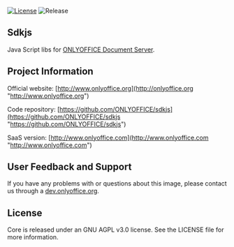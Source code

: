 
[![License](https://img.shields.io/badge/License-GNU%20AGPL%20V3-green.svg?style=flat)](http://www.gnu.org/licenses/agpl-3.0.ru.html) ![Release](https://img.shields.io/badge/Release-v4.0.0-blue.svg?style=flat)

## Sdkjs

Java Script libs for [ONLYOFFICE Document Server][2].

## Project Information

Official website: [http://www.onlyoffice.org](http://onlyoffice.org "http://www.onlyoffice.org")

Code repository: [https://github.com/ONLYOFFICE/sdkjs](https://github.com/ONLYOFFICE/sdkjs "https://github.com/ONLYOFFICE/sdkjs")

SaaS version: [http://www.onlyoffice.com](http://www.onlyoffice.com "http://www.onlyoffice.com")

## User Feedback and Support

If you have any problems with or questions about this image, please contact us through a [dev.onlyoffice.org][1].

  [1]: http://dev.onlyoffice.org
  [2]: https://github.com/ONLYOFFICE/DocumentServer
  
## License

Core is released under an GNU AGPL v3.0 license. See the LICENSE file for more information.
